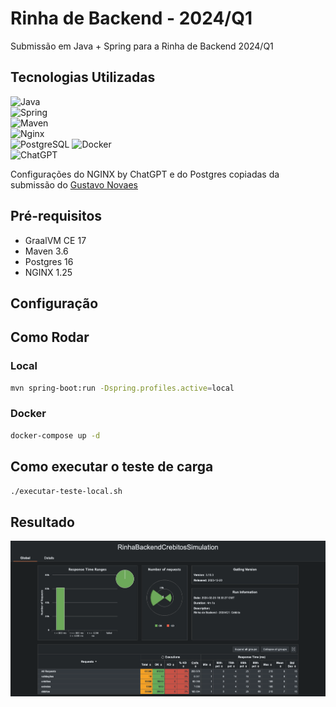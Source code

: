 # Rinha de Backend - 2024/Q1

Submissão em Java + Spring para a Rinha de Backend 2024/Q1

## Tecnologias Utilizadas

![Java](https://img.shields.io/badge/Java-GraalVM-orange)                                                              
![Spring](https://img.shields.io/badge/Spring-6DB33F.svg?&style=for-the-badge&logo=spring&logoColor=white)             
![Maven](https://img.shields.io/badge/Apache_Maven-C71A36.svg?&style=for-the-badge&logo=apache-maven&logoColor=white)  
![Nginx](https://img.shields.io/badge/nginx-009639.svg?&style=for-the-badge&logo=nginx&logoColor=white)                
![PostgreSQL](https://img.shields.io/badge/PostgreSQL-316192.svg?&style=for-the-badge&logo=postgresql&logoColor=white) 
![Docker](https://img.shields.io/badge/Docker-2496ED.svg?&style=for-the-badge&logo=docker&logoColor=white)             
![ChatGPT](https://img.shields.io/badge/ChatGPT-OpenAI-blueviolet)

Configurações do NGINX by ChatGPT e do Postgres copiadas da submissão do [Gustavo Novaes](https://github.com/gustavonovaes/rinha-backend-2024-go/tree/main)

## Pré-requisitos

- GraalVM CE 17
- Maven 3.6
- Postgres 16
- NGINX 1.25

## Configuração


## Como Rodar

### Local
```bash
mvn spring-boot:run -Dspring.profiles.active=local
```

### Docker
```bash
docker-compose up -d
```

## Como executar o teste de carga

```bash 
./executar-teste-local.sh
```

## Resultado

![Resultado](result.png)